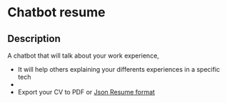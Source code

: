 # Chatbot resume

## Description
A chatbot that will talk about your work experience, 

- It will help others explaining your differents experiences in a specific tech
- 
- Export your CV to PDF or [Json Resume format](https://jsonresume.org/schema)